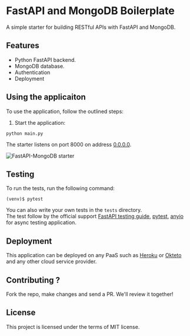 # FastAPI and MongoDB Boilerplate

A simple starter for building RESTful APIs with FastAPI and MongoDB. 

## Features

+ Python FastAPI backend.
+ MongoDB database.
+ Authentication
+ Deployment

## Using the applicaiton

To use the application, follow the outlined steps:

1. Start the application:

```console
python main.py
```


The starter listens on port 8000 on address [0.0.0.0](0.0.0.0:8080). 

![FastAPI-MongoDB starter](https://user-images.githubusercontent.com/31009679/165318867-4a0504d5-1fd0-4adc-8df9-db2ff3c0c3b9.png)


## Testing

To run the tests, run the following command:

```console
(venv)$ pytest
```

You can also write your own tests in the `tests` directory.  
The test follow by the official support [FastAPI testing guide](https://fastapi.tiangolo.com/tutorial/testing/), [pytest](https://docs.pytest.org/en/stable/), [anyio](https://anyio.readthedocs.io/en/stable/) for async testing application.

## Deployment

This application can be deployed on any PaaS such as [Heroku](https://heroku.com) or [Okteto](https://okteto) and any other cloud service provider.

## Contributing ?


Fork the repo, make changes and send a PR. We'll review it together!

## License

This project is licensed under the terms of MIT license.
